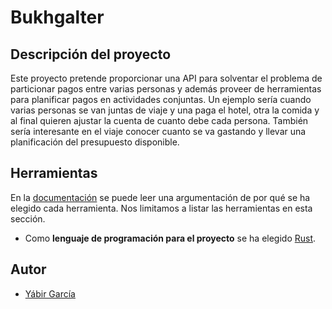 # Bukhgalter

## Descripción del proyecto

Este proyecto pretende proporcionar una API para solventar el problema de
particionar pagos entre varias personas y además proveer de herramientas para
planificar pagos en actividades conjuntas. Un ejemplo sería cuando varias
personas se van juntas de viaje y una paga el hotel, otra la comida y al final
quieren ajustar la cuenta de cuanto debe cada persona. También sería interesante
en el viaje conocer cuanto se va gastando y llevar una planificación del
presupuesto disponible.

## Herramientas

En la [documentación](docs/herramientas.md) se puede leer una argumentación de
por qué se ha elegido cada herramienta. Nos limitamos a listar las herramientas
en esta sección.

- Como **lenguaje de programación para el proyecto** se ha elegido
  [Rust](https://www.rust-lang.org/).

## Autor

- [Yábir García](https://github.com/yabirgb)